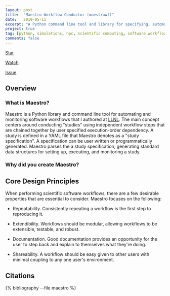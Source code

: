 ```yaml
---
layout: post
title:  "Maestro Workflow Conductor (maestrowf)"
date:   2019-05-11
excerpt: "A Python command line tool and library for specifying, automating, and monitoring HPC software workflows."
project: true
tag: [python, simulations, hpc, scientific computing, software workflow, open source]
comments: false
---
```


<!-- Place this tag where you want the button to render. -->
<a class="github-button" href="https://github.com/LLNL/maestrowf" data-size="large" data-show-count="true" aria-label="Star LLNL/maestrowf on GitHub">Star</a>
<!-- Place this tag where you want the button to render. -->
<a class="github-button" href="https://github.com/LLNL/maestrowf/subscription" data-size="large" data-show-count="true" aria-label="Watch LLNL/maestrowf on GitHub">Watch</a>
<!-- Place this tag where you want the button to render. -->
<a class="github-button" href="https://github.com/LLNL/maestrowf/issues" data-size="large" data-show-count="true" aria-label="Issue LLNL/maestrowf on GitHub">Issue</a>

## Overview

### What is Maestro?
Maestro is a Python library and command line tool for automating and monitoring software workflows that I authored at [LLNL](https://www.llnl.gov). The main concept centers around conducting "studies" using independent workflow steps that are chained together by user specified execution-order dependency. A study is defined in a YAML file that Maestro denotes as a "study specification". A specification can be user written or programmatically generated. Maestro parses the a study specification, generating standard data structures for setting up, executing, and monitoring a study.

### Why did you create Maestro?


## Core Design Principles

When performing scientific software workflows, there are a few desirable properties that are essential to consider. Maestro focuses on the following:

- Repeatability. Consistently repeating a workflow is the first step to reproducing it.

- Extendibility. Workflows should be modular, allowing workflows to be extensible, testable, and robust.

- Documentation. Good documentation provides an opportunity for the user to step back and explain to themselves what they're doing.

- Shareability. A workflow should be easy given to other users with minimal coupling to any one user's environment.

## Citations

{% bibliography --file maestro %}
